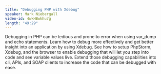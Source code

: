 ```yaml
---
title: "Debugging PHP with Xdebug"
speaker: Mark Niebergall
video-id: 4wkHBwkhu7g
length: "49:29"
---
```

Debugging in PHP can be tedious and prone to error when using var_dump and echo statements. Learn how to debug more effectively and get better insight into an application by using Xdebug. See how to setup PhpStorm, Xdebug, and the browser to enable debugging that will let you step into code and see variable values live. Extend those debugging capabilities into cli, APIs, and SOAP clients to increase the code that can be debugged with ease.